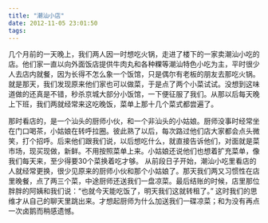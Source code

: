 ```yaml
---
title: "潮汕小店"
date: 2012-11-05 23:01:50
tags:
---
```


几个月前的一天晚上，我们两人因一时想吃火锅，走进了楼下的一家卖潮汕小吃的店。他们家一直以向外面饭店提供牛肉丸和各种粿等潮汕特色小吃为主，平时很少人去店内就餐，因为长得不怎么象一个饭馆，只是偶尔有老板的朋友去那吃火锅。 就是那天，我们发现原来他们家也可以做菜，于是点了两个小菜试试。没想到这味道做的还真是不错，秒杀京城大部分小饭馆，一下便征服了我们。从那以后每天晚上下班，我们两就经常来这吃晚饭，菜单上那十几个菜式都尝遍了。 

那时看店的，是一个汕头的厨师小伙，和一个非汕头的小姑娘。厨师没事时经常坐在门口喝茶，小姑娘在转呼拉圈。彼此熟了以后，每次路过他们店大家都会点头微笑，打个招呼。后来他们跟我们说，以后想吃什么，就直接告诉他们，对面就是菜市场，现买现做，新鲜。不用按照菜单上来。小姑娘还说他们也想着扩充菜单，像我们每天来，至少得要30个菜换着吃才够。 从前段日子开始，潮汕小吃里看店的人就经常更换，很少见原来的厨师小伙和那个小姑娘了。那天我们两又习惯性在店里晚餐，点了两三个菜，中途厨师还送我们一盘凉菜。最后结账的时候，店里那位胖胖的阿姨和我们说：“也就今天能吃饭了，明天我们这就转租了。” 这时我们的思维才从自己的聊天里跳出来。才想起厨师为什么加送我们一碟凉菜；和为没有再点一次卤鹅而稍感遗憾。